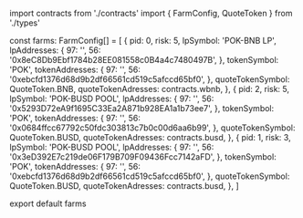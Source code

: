import contracts from './contracts'
import { FarmConfig, QuoteToken } from './types'

const farms: FarmConfig[] = [
  {
    pid: 0,
    risk: 5,
    lpSymbol: 'POK-BNB LP',
    lpAddresses: {
      97: '',
      56: '0x8eC8Db9Ebf1784b28EE081558c0B4a4c7480497B',
    },
    tokenSymbol: 'POK',
    tokenAddresses: {
      97: '',
    56: '0xebcfd1376d68d9b2df66561cd519c5afccd65bf0',
    },
    quoteTokenSymbol: QuoteToken.BNB,
    quoteTokenAdresses: contracts.wbnb,
  },
  {
    pid: 2,
    risk: 5,
    lpSymbol: 'POK-BUSD POOL',
    lpAddresses: {
      97: '',
      56: '0x5293D72eA9f1695C33Ea2A871b928EA1a1b73ee7',
    },
    tokenSymbol: 'POK',
    tokenAddresses: {
      97: '',
      56: '0x0684ffcc67792c50fdc303813c7b0c00d6aa6b99',
    },
    quoteTokenSymbol: QuoteToken.BUSD,
    quoteTokenAdresses: contracts.busd,
  },
  {
    pid: 1,
    risk: 3,
    lpSymbol: 'POK-BUSD POOL',
    lpAddresses: {
      97: '',
      56: '0x3eD392E7c219de06F179B709F09436Fcc7142aFD',
    },
    tokenSymbol: 'POK',
    tokenAddresses: {
      97: '',
      56: '0xebcfd1376d68d9b2df66561cd519c5afccd65bf0',
    },
    quoteTokenSymbol: QuoteToken.BUSD,
    quoteTokenAdresses: contracts.busd,
  },
]

export default farms
